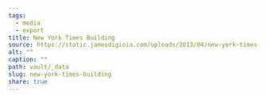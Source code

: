 ```yaml
---
tags:
  - media
  - export
title: New York Times Building
source: https://static.jamesdigioia.com/uploads/2013/04/new-york-times-building.jpeg
alt: ""
caption: ""
path: vault/_data
slug: new-york-times-building
share: true
---
```

